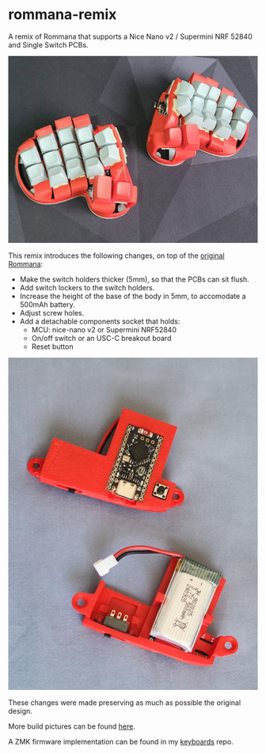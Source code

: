 # rommana-remix
A remix of Rommana that supports a Nice Nano v2 / Supermini NRF 52840 and Single Switch PCBs.

![img](img/rommana-remix.jpeg)

This remix introduces the following changes, on top of the [original Rommana](https://github.com/AlaaSaadAbdo/Rommana):
- Make the switch holders thicker (5mm), so that the PCBs can sit flush.
- Add switch lockers to the switch holders.
- Increase the height of the base of the body in 5mm, to accomodate a 500mAh battery.
- Adjust screw holes.
- Add a detachable components socket that holds:
    - MCU: nice-nano v2 or Supermini NRF52840
    - On/off switch or an USC-C breakout board
    - Reset button

![img](img/01.jpeg)

These changes were made preserving as much as possible the original design.

More build pictures can be found [here](img/build.md).

A ZMK firmware implementation can be found in my [keyboards](https://github.com/rafaelromao/keyboards) repo.
